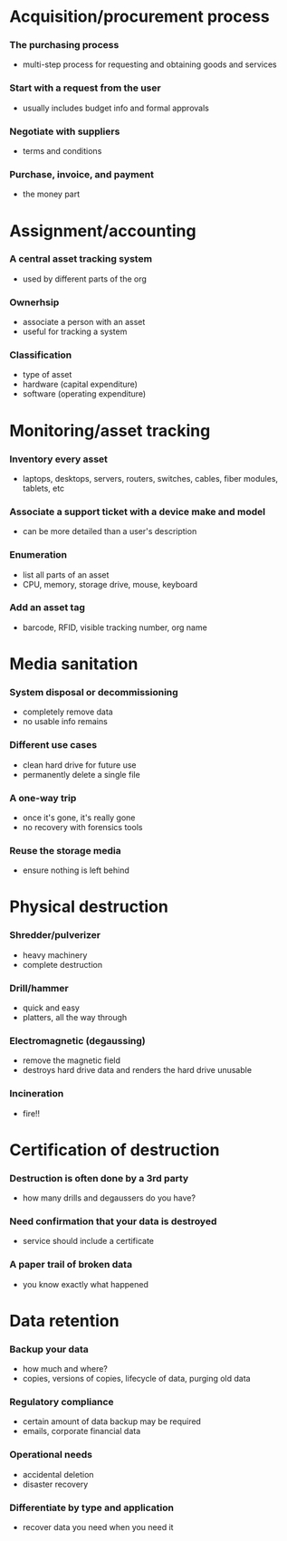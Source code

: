 # Acquisition/procurement process
### The purchasing process
- multi-step process for requesting and obtaining goods and services
### Start with a request from the user
- usually includes budget info and formal approvals
### Negotiate with suppliers
- terms and conditions
### Purchase, invoice, and payment
- the money part
# Assignment/accounting
### A central asset tracking system
- used by different parts of the org
### Ownerhsip
- associate a person with an asset
- useful for tracking a system
### Classification
- type of asset
- hardware (capital expenditure)
- software (operating expenditure)
# Monitoring/asset tracking
### Inventory every asset
- laptops, desktops, servers, routers, switches, cables, fiber modules, tablets, etc
### Associate a support ticket with a device make and model
- can be more detailed than a user's description
### Enumeration
- list all parts of an asset
- CPU, memory, storage drive, mouse, keyboard
### Add an asset tag
- barcode, RFID, visible tracking number, org name
# Media sanitation
### System disposal or decommissioning
- completely remove data
- no usable info remains
### Different use cases
- clean hard drive for future use
- permanently delete a single file
### A one-way trip
- once it's gone, it's really gone
- no recovery with forensics tools
### Reuse the storage media
- ensure nothing is left behind
# Physical destruction
### Shredder/pulverizer
- heavy machinery
- complete destruction
### Drill/hammer
- quick and easy
- platters, all the way through
### Electromagnetic (degaussing)
- remove the magnetic field
- destroys hard drive data and renders the hard drive unusable
### Incineration
- fire!!
# Certification of destruction
### Destruction is often done by a 3rd party
- how many drills and degaussers do you have?
### Need confirmation that your data is destroyed
- service should include a certificate
### A paper trail of broken data
- you know exactly what happened
# Data retention
### Backup your data
- how much and where?
- copies, versions of copies, lifecycle of data, purging old data
### Regulatory compliance
- certain amount of data backup may be required
- emails, corporate financial data
### Operational needs
- accidental deletion
- disaster recovery
### Differentiate by type and application
- recover data you need when you need it